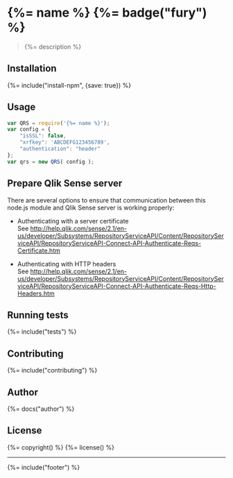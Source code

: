 # {%= name %} {%= badge("fury") %}
> {%= description %}


## Installation
{%= include("install-npm", {save: true}) %}

## Usage

```js
var QRS = require('{%= name %}');
var config = {
	"isSSL": false,
	"xrfkey": 'ABCDEFG123456789',
	"authentication": "header"	
};
var qrs = new QRS( config );


```

## Prepare Qlik Sense server
There are several options to ensure that communication between this node.js module and Qlik Sense server is working properly:

* Authenticating with a server certificate  
See http://help.qlik.com/sense/2.1/en-us/developer/Subsystems/RepositoryServiceAPI/Content/RepositoryServiceAPI/RepositoryServiceAPI-Connect-API-Authenticate-Reqs-Certificate.htm

* Authenticating with HTTP headers  
See http://help.qlik.com/sense/2.1/en-us/developer/Subsystems/RepositoryServiceAPI/Content/RepositoryServiceAPI/RepositoryServiceAPI-Connect-API-Authenticate-Reqs-Http-Headers.htm

## Running tests
{%= include("tests") %}

## Contributing
{%= include("contributing") %}

## Author
{%= docs("author") %}

## License
{%= copyright() %}
{%= license() %}

***
{%= include("footer") %}
